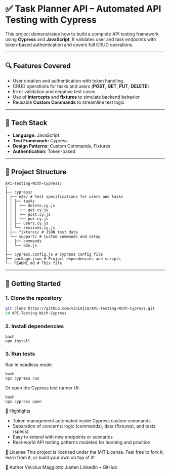 # ✅ Task Planner API – Automated API Testing with Cypress

This project demonstrates how to build a complete API testing framework using **Cypress** and **JavaScript**. It validates user and task endpoints with token-based authentication and covers full CRUD operations.

---

## 🔍 Features Covered

- User creation and authentication with token handling  
- CRUD operations for tasks and users (**POST**, **GET**, **PUT**, **DELETE**)  
- Error validation and negative test cases  
- Use of **intercepts** and **fixtures** to simulate backend behavior  
- Reusable **Custom Commands** to streamline test logic  

---

## 🧰 Tech Stack

- **Language:** JavaScript  
- **Test Framework:** Cypress  
- **Design Patterns:** Custom Commands, Fixtures  
- **Authentication:** Token-based  

---

## 📁 Project Structure
```
API-Testing-With-Cypress/
│
├── cypress/
│ ├── e2e/ # Test specifications for users and tasks
│ │ ├── tasks
│ │ │ ├── delete.cy.js
│ │ │ ├── get.cy.js
│ │ │ ├── post.cy.js
│ │ │ └── put.cy.js
│ │ ├── users.cy.js
│ │ └── sessions.cy.js
│ ├── fixtures/ # JSON test data
│ └── support/ # Custom commands and setup
│   ├── commands
│   └── e2e.js
│
├── cypress.config.js # Cypress config file
├── package.json # Project dependencies and scripts
└── README.md # This file
```
---

## 🚀 Getting Started

### 1. Clone the repository
```bash
git clone https://github.com/vinimj18/API-Testing-With-Cypress.git
cd API-Testing-With-Cypress
```
### 2. Install dependencies
```
bash
npm install
```
### 3. Run tests

Run in headless mode:
```
bash
npx cypress run
```
Or open the Cypress test runner UI:
```
bash
npx cypress open
```

📌 Highlights
- Token management automated inside Cypress custom commands
- Separation of concerns: logic (commands), data (fixtures), and tests (specs)
- Easy to extend with new endpoints or scenarios
- Real-world API testing patterns modeled for learning and practice

📄 License
This project is licensed under the MIT License.
Feel free to fork it, learn from it, or build your own on top of it!

👤 Author
Vinicius Maggiotto Justen
LinkedIn • GitHub
